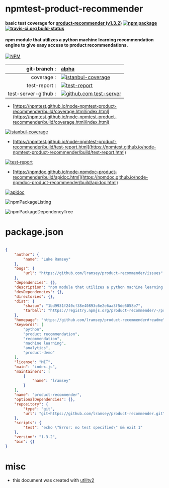 # npmtest-product-recommender

#### basic test coverage for  [product-recommender (v1.3.2)](https://github.com/lramsey/product-recommender#readme)  [![npm package](https://img.shields.io/npm/v/npmtest-product-recommender.svg?style=flat-square)](https://www.npmjs.org/package/npmtest-product-recommender) [![travis-ci.org build-status](https://api.travis-ci.org/npmtest/node-npmtest-product-recommender.svg)](https://travis-ci.org/npmtest/node-npmtest-product-recommender)

#### npm module that utilizes a python machine learning recommendation engine to give easy access to product recommendations.

[![NPM](https://nodei.co/npm/product-recommender.png?downloads=true&downloadRank=true&stars=true)](https://www.npmjs.com/package/product-recommender)

| git-branch : | [alpha](https://github.com/npmtest/node-npmtest-product-recommender/tree/alpha)|
|--:|:--|
| coverage : | [![istanbul-coverage](https://npmtest.github.io/node-npmtest-product-recommender/build/coverage.badge.svg)](https://npmtest.github.io/node-npmtest-product-recommender/build/coverage.html/index.html)|
| test-report : | [![test-report](https://npmtest.github.io/node-npmtest-product-recommender/build/test-report.badge.svg)](https://npmtest.github.io/node-npmtest-product-recommender/build/test-report.html)|
| test-server-github : | [![github.com test-server](https://npmtest.github.io/node-npmtest-product-recommender/GitHub-Mark-32px.png)](https://npmtest.github.io/node-npmtest-product-recommender/build/app/index.html) | | build-artifacts : | [![build-artifacts](https://npmtest.github.io/node-npmtest-product-recommender/glyphicons_144_folder_open.png)](https://github.com/npmtest/node-npmtest-product-recommender/tree/gh-pages/build)|

- [https://npmtest.github.io/node-npmtest-product-recommender/build/coverage.html/index.html](https://npmtest.github.io/node-npmtest-product-recommender/build/coverage.html/index.html)

[![istanbul-coverage](https://npmtest.github.io/node-npmtest-product-recommender/build/screenCapture.buildCi.browser.%252Ftmp%252Fbuild%252Fcoverage.lib.html.png)](https://npmtest.github.io/node-npmtest-product-recommender/build/coverage.html/index.html)

- [https://npmtest.github.io/node-npmtest-product-recommender/build/test-report.html](https://npmtest.github.io/node-npmtest-product-recommender/build/test-report.html)

[![test-report](https://npmtest.github.io/node-npmtest-product-recommender/build/screenCapture.buildCi.browser.%252Ftmp%252Fbuild%252Ftest-report.html.png)](https://npmtest.github.io/node-npmtest-product-recommender/build/test-report.html)

- [https://npmdoc.github.io/node-npmdoc-product-recommender/build/apidoc.html](https://npmdoc.github.io/node-npmdoc-product-recommender/build/apidoc.html)

[![apidoc](https://npmdoc.github.io/node-npmdoc-product-recommender/build/screenCapture.buildCi.browser.%252Ftmp%252Fbuild%252Fapidoc.html.png)](https://npmdoc.github.io/node-npmdoc-product-recommender/build/apidoc.html)

![npmPackageListing](https://npmtest.github.io/node-npmtest-product-recommender/build/screenCapture.npmPackageListing.svg)

![npmPackageDependencyTree](https://npmtest.github.io/node-npmtest-product-recommender/build/screenCapture.npmPackageDependencyTree.svg)



# package.json

```json

{
    "author": {
        "name": "Luke Ramsey"
    },
    "bugs": {
        "url": "https://github.com/lramsey/product-recommender/issues"
    },
    "dependencies": {},
    "description": "npm module that utilizes a python machine learning recommendation engine to give easy access to product recommendations.",
    "devDependencies": {},
    "directories": {},
    "dist": {
        "shasum": "1bd9931f240cf38e40893c6e2e6aa3f5de5058e7",
        "tarball": "https://registry.npmjs.org/product-recommender/-/product-recommender-1.3.2.tgz"
    },
    "homepage": "https://github.com/lramsey/product-recommender#readme",
    "keywords": [
        "python",
        "product recommendation",
        "recommendation",
        "machine learning",
        "analytics",
        "product-demo"
    ],
    "license": "MIT",
    "main": "index.js",
    "maintainers": [
        {
            "name": "lramsey"
        }
    ],
    "name": "product-recommender",
    "optionalDependencies": {},
    "repository": {
        "type": "git",
        "url": "git+https://github.com/lramsey/product-recommender.git"
    },
    "scripts": {
        "test": "echo \"Error: no test specified\" && exit 1"
    },
    "version": "1.3.2",
    "bin": {}
}
```



# misc
- this document was created with [utility2](https://github.com/kaizhu256/node-utility2)
